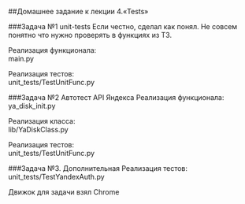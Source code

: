 ##Домашнее задание к лекции 4.«Tests»

###Задача №1 unit-tests
Если честно, сделал как понял. Не совсем понятно что нужно проверять в функциях из ТЗ.

Реализация функционала:  
main.py

Реализация тестов:  
unit_tests/TestUnitFunc.py


###Задача №2 Автотест API Яндекса
Реализация функционала:  
ya_disk_init.py

Реализация класса:  
lib/YaDiskClass.py

Реализация тестов:  
unit_tests/TestUnitFunc.py

###Задача №3. Дополнительная
Реализация тестов:   
unit_tests/TestYandexAuth.py

Движок для задачи взял Chrome